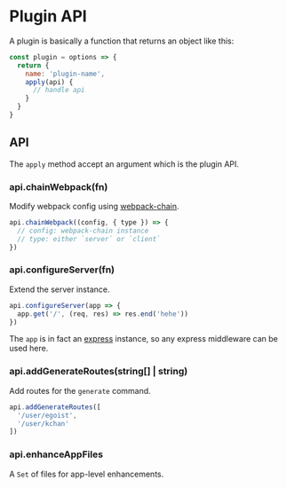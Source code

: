 # Plugin API

A plugin is basically a function that returns an object like this:

```js
const plugin = options => {
  return {
    name: 'plugin-name',
    apply(api) {
      // handle api
    }
  }
}
```

## API

The `apply` method accept an argument which is the plugin API.

### api.chainWebpack(fn)

Modify webpack config using [webpack-chain](https://github.com/mozilla-neutrino/webpack-chain).

```js
api.chainWebpack((config, { type }) => {
  // config: webpack-chain instance
  // type: either `server` or `client`
})
```

### api.configureServer(fn)

Extend the server instance.

```js
api.configureServer(app => {
  app.get('/', (req, res) => res.end('hehe'))
})
```

The `app` is in fact an [express](https://expressjs.com/) instance, so any express middleware can be used here.

### api.addGenerateRoutes(string[] | string)

Add routes for the `generate` command.

```js
api.addGenerateRoutes([
  '/user/egoist',
  '/user/kchan'
])
```

### api.enhanceAppFiles

A `Set` of files for app-level enhancements.